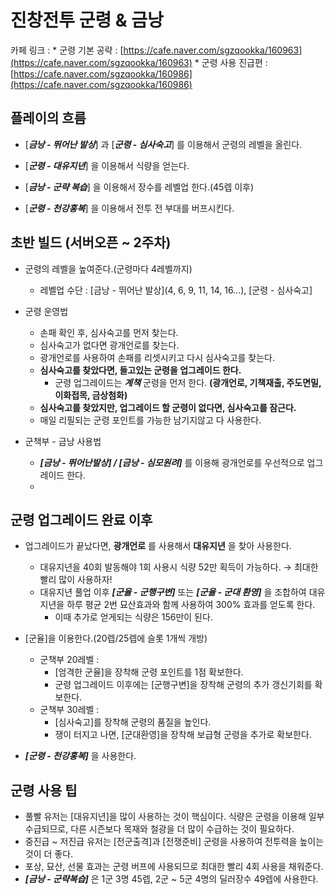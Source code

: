 # 진창전투 군령 & 금낭

카페 링크 : 
    * 군령 기본 공략 : [https://cafe.naver.com/sgzqookka/160963](https://cafe.naver.com/sgzqookka/160963)
    * 군령 사용 진급편 : [https://cafe.naver.com/sgzqookka/160986](https://cafe.naver.com/sgzqookka/160986)

## 플레이의 흐름

* [___금낭 - 뛰어난 발상___] 과 [___군령 - 심사숙고___] 를 이용해서 군령의 레벨을 올린다.

* [___군령 - 대유지년___] 을 이용해서 식량을 얻는다.

* [___금낭 - 군략 복습___] 을 이용해서 장수를 레벨업 한다.(45렙 이후)

* [___군령 - 천강홍복___] 을 이용해서 전투 전 부대를 버프시킨다.

## 초반 빌드 (서버오픈 ~ 2주차)

* 군령의 레벨을 높여준다.(군령마다 4레벨까지)
    * 레벨업 수단 : [금낭 - 뛰어난 발상](4, 6, 9, 11, 14, 16...), [군령 - 심사숙고]

* 군령 운영법
    * 손패 확인 후, 심사숙고를 먼저 찾는다.
    * 심사숙고가 없다면 광개언로를 찾는다.
    * 광개언로를 사용하여 손패를 리셋시키고 다시 심사숙고를 찾는다.
    * __심사숙고를 찾았다면, 들고있는 군령을 업그레이드 한다.__
        * 군령 업그레이드는 ___계책___ 군령을 먼저 한다. __(광개언로, 기책재출, 주도면밀, 이화접목, 금상첨화)__
    * __심사숙고를 찾았지만, 업그레이드 할 군령이 없다면, 심사숙고를 잠근다.__
    * 매일 리필되는 군령 포인트를 가능한 남기지않고 다 사용한다.

* 군책부 - 금낭 사용법
    * ___[금낭 - 뛰어난발상] / [금낭 - 심모원려]___ 를 이용해 광개언로를 우선적으로 업그레이드 한다.
    * 

## 군령 업그레이드 완료 이후

* 업그레이드가 끝났다면, __광개언로__ 를 사용해서 __대유지년__ 을 찾아 사용한다.
    * 대유지년을 40회 발동해야 1회 사용시 식량 52만 획득이 가능하다. → 최대한 빨리 많이 사용하자!
    * 대유지년 풀업 이후 ___[군율 - 군행구변]___ 또는 ___[군율 - 군대 환영]___ 을 조합하여 대유지년을 하루 평균 2번 묘산효과와 함께 사용하여 300% 효과를 얻도록 한다.
        * 이때 추가로 얻게되는 식량은 156만이 된다.

* [군율]을 이용한다.(20렙/25렙에 슬롯 1개씩 개방)
    * 군책부 20레벨 : 
        * [엄격한 군율]을 장착해 군령 포인트를 1점 확보한다.
        * 군령 업그레이드 이후에는 [군행구변]을 장착해 군령의 추가 갱신기회를 확보한다.
    * 군책부 30레벨 :
        * [심사숙고]를 장착해 군령의 품질을 높인다.
        * 쟁이 터지고 나면, [군대환영]을 장착해 보급형 군령을 추가로 확보한다.

* ___[군령 - 천강홍복]___ 을 사용한다.

## 군령 사용 팁

* 풀빨 유저는 [대유지년]을 많이 사용하는 것이 핵심이다. 식량은 군령을 이용해 일부 수급되므로, 다른 시즌보다 목재와 철광을 더 많이 수급하는 것이 필요하다.
* 중진급 ~ 저진급 유저는 [전군출격]과 [전쟁준비] 군령을 사용하여 전투력을 높이는것이 더 좋다.
* 포상, 묘산, 선물 효과는 군령 버프에 사용되므로 최대한 빨리 4회 사용을 채워준다.
* ___[금낭 - 군략복습]___ 은 1군 3명 45렙, 2군 ~ 5군 4명의 딜러장수 49렙에 사용한다.